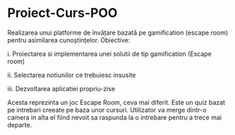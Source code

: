 # Proiect-Curs-POO

Realizarea unui platforme de învățare bazată pe gamification (escape room) pentru asimilarea cunoștințelor.
Obiective:


i.            Proiectarea si implementarea unei solutii de tip gamification (Escape room)

ii.            Selectarea notiunilor ce trebuiesc insusite

iii.            Dezvoltarea aplicatiei propriu-zise

Acesta reprezinta un joc Escape Room, ceva mai diferit. Este un quiz bazat pe intrebari creeate pe baza unor cursuri. Utilizator va merge dintr-o camera in alta el fiind nevoit sa raspunda la o intrebare pentru a trece mai departe.
